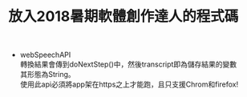 # 放入2018暑期軟體創作達人的程式碼
</br>

- webSpeechAPI<br>
轉換結果會傳到doNextStep()中，然後transcript即為儲存結果的變數<br>
其形態為String。<br>
使用此api必須將app架在https之上才能跑，且只支援Chrom和firefox!

